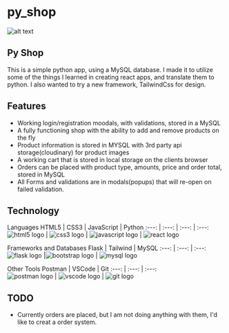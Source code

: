 # py_shop


![alt text](/client/src/images/readme.gif "HarvestThyme")

## Py Shop
This is a simple python app, using a MySQL database. I made it to utilize some of the things I learned in creating react apps, and translate them to python. I also wanted to try a new framework, TailwindCss for design.

## Features
* Working login/registration moodals, with validations, stored in a MySQL
* A fully functioning shop with the ability to add and remove products on the fly
* Product information is stored in MYSQL with 3rd party api storage(cloudinary) for product images
* A working cart that is stored in local storage on the clients browser
* Orders can be placed with product type, amounts, price and order total, stored in MySQL
* All Forms and validations are in modals(popups) that will re-open on failed validation.

## Technology

Languages
HTML5 |  CSS3  | JavaScript  | Python
:---:  |  :---:  |  :---:  |  :---:
![html5 logo](https://skillicons.dev/icons?i=html "HTML5 logo")  | ![css3 logo](https://skillicons.dev/icons?i=css "CSS3 logo") | ![javascript logo](https://skillicons.dev/icons?i=js "JavaScript logo") | ![react logo](https://skillicons.dev/icons?i=python "Python logo") 

Frameworks and Databases
Flask  | Tailwind  | MySQL
:---:  |  :---:  |  :---:  
![flask logo](https://skillicons.dev/icons?i=flask "Flask logo") |![bootstrap logo](https://skillicons.dev/icons?i=tailwind "Tailwind logo")  |  ![mysql logo](https://skillicons.dev/icons?i=mysql "MySQL logo")

Other Tools
Postman | VSCode  |  Git
:---:  |  :---:  |  :---:  
![postman logo](https://skillicons.dev/icons?i=postman "postman logo")  |  ![vscode logo](https://skillicons.dev/icons?i=vscode "VSCode logo") |  ![git logo](https://skillicons.dev/icons?i=git "Git logo") 

## TODO
* Currently orders are placed, but I am not doing anything with them, I'd like to creat a order system.